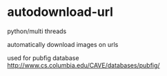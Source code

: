 # autodownload-url
python/multi threads

automatically download images on urls

used for pubfig database
http://www.cs.columbia.edu/CAVE/databases/pubfig/
